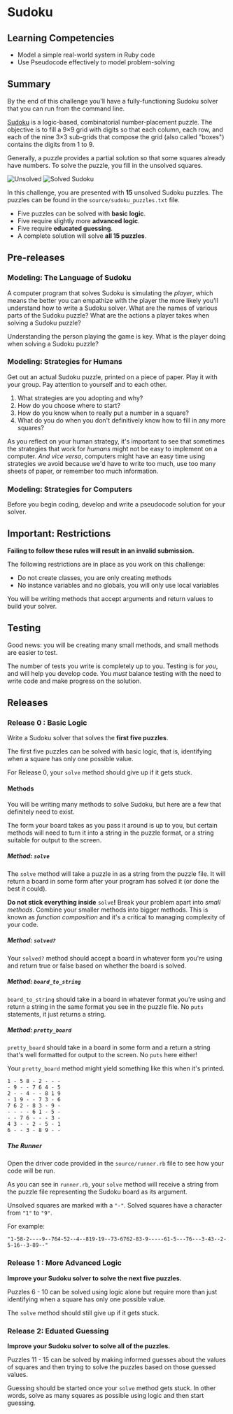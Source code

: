 # Sudoku

## Learning Competencies

* Model a simple real-world system in Ruby code
* Use Pseudocode effectively to model problem-solving

## Summary

By the end of this challenge you'll have a fully-functioning Sudoku solver that you can run from the command line.

[Sudoku](http://en.wikipedia.org/wiki/Sudoku) is a logic-based, combinatorial number-placement puzzle. The objective is to fill a 9×9 grid with digits so that each column, each row, and each of the nine 3×3 sub-grids that compose the grid (also called "boxes") contains the digits from 1 to 9.

Generally, a puzzle provides a partial solution so that some squares already have numbers.  To solve the puzzle, you fill in the unsolved squares.

![Unsolved](http://upload.wikimedia.org/wikipedia/commons/thumb/f/ff/Sudoku-by-L2G-20050714.svg/250px-Sudoku-by-L2G-20050714.svg.png) ![Solved Sudoku](http://upload.wikimedia.org/wikipedia/commons/thumb/3/31/Sudoku-by-L2G-20050714_solution.svg/250px-Sudoku-by-L2G-20050714_solution.svg.png)

In this challenge, you are presented with **15** unsolved Sudoku puzzles.  The puzzles can be found in the `source/sudoku_puzzles.txt` file.  

* Five puzzles can be solved with **basic logic**.
* Five require slightly more **advanced logic**.  
* Five require **educated guessing**.  
* A complete solution will solve **all 15 puzzles**.

## Pre-releases 
### Modeling: The Language of Sudoku

A computer program that solves Sudoku is simulating the *player*, which means the better you can empathize with the player the more likely you'll understand how to write a Sudoku solver. What are the names of various parts of the Sudoku puzzle? What are the actions a player takes when solving a Sudoku puzzle?

Understanding the person playing the game is key.  What is the player doing when solving a Sudoku puzzle?

### Modeling: Strategies for Humans

Get out an actual Sudoku puzzle, printed on a piece of paper. Play it with your group. Pay attention to yourself and to each other.

1. What strategies are you adopting and why?
2. How do you choose where to start?
3. How do you know when to really put a number in a square?
4. What do you do when you don't definitively know how to fill in any more squares?

As you reflect on your human strategy, it's important to see that sometimes the strategies that work for *humans* might not be easy to implement on a computer. *And vice versa*, computers might have an easy time using strategies we avoid because we'd have to write too much, use too many sheets of paper, or remember too much information.

### Modeling: Strategies for Computers

Before you begin coding, develop and write a pseudocode solution for your solver.

## Important: Restrictions

**Failing to follow these rules will result in an invalid submission.**

The following restrictions are in place as you work on this challenge:

 * Do not create classes, you are only creating methods
 * No instance variables and no globals, you will only use local variables

You will be writing methods that accept arguments and return values to build your solver.

## Testing
Good news: you will be creating many small methods, and small methods are easier to test. 

The number of tests you write is completely up to you. Testing is for _you_, and will help you develop code. You _must_ balance testing with the need to write code and make progress on the solution.

## Releases
### Release 0 : Basic Logic
Write a Sudoku solver that solves the **first five puzzles**.

The first five puzzles can be solved with basic logic, that is, identifying when a square has only one possible value.

For Release 0, your `solve` method should give up if it gets stuck.

#### Methods
You will be writing many methods to solve Sudoku, but here are a few that definitely need to exist.

The form your board takes as you pass it around is up to you, but certain methods will need to turn it into a string in the puzzle format, or a string suitable for output to the screen.

##### Method: `solve`
The `solve` method will take a puzzle in as a string from the puzzle file. It will return a board in some form after your program has solved it (or done the best it could).

**Do not stick everything inside** `solve`**!** Break your problem apart into _small methods_. Combine your smaller methods into bigger methods. This is known as *function composition* and it's a critical to managing complexity of your code. 

##### Method: `solved?`
Your `solved?` method should accept a board in whatever form you're using and return true or false based on whether the board is solved.

##### Method: `board_to_string`
`board_to_string` should take in a board in whatever format you're using and return a string in the same format you see in the puzzle file. No `puts` statements, it just returns a string.

##### Method: `pretty_board`
`pretty_board` should take in a board in some form and a return a string that's well formatted for output to the screen. No `puts` here either!
  
Your `pretty_board` method might yield something like this when it's printed.

```
1 - 5 8 - 2 - - -
- 9 - - 7 6 4 - 5
2 - - 4 - - 8 1 9
- 1 9 - - 7 3 - 6
7 6 2 - 8 3 - 9 -
- - - - 6 1 - 5 -
- - 7 6 - - - 3 -
4 3 - - 2 - 5 - 1
6 - - 3 - 8 9 - -
```

##### The Runner
Open the driver code provided in the `source/runner.rb` file to see how your code will be run.

As you can see in `runner.rb`, your `solve` method will receive a string from the puzzle file representing the Sudoku board as its argument.

Unsolved squares are marked with a `"-"`. Solved squares have a character from `"1"` to `"9"`.

For example:

`"1-58-2----9--764-52--4--819-19--73-6762-83-9-----61-5---76---3-43--2-5-16--3-89--"`

### Release 1 :  More Advanced Logic

**Improve your Sudoku solver to solve the next five puzzles.**

Puzzles 6 - 10 can be solved using logic alone but require more than just identifying when a square has only one possible value.

The `solve` method should still give up if it gets stuck.

### Release 2:  Eduated Guessing

**Improve your Sudoku solver to solve all of the puzzles.**

Puzzles 11 - 15 can be solved by making informed guesses about the values of squares and then trying to solve the puzzles based on those guessed values.

Guessing should be started once your `solve` method gets stuck.  In other words, solve as many squares as possible using logic and then start guessing.
